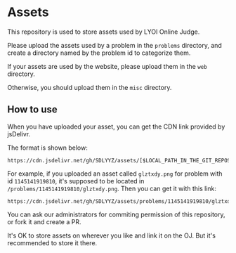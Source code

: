 # Assets

This repository is used to store assets used by LYOI Online Judge.

Please upload the assets used by a problem in the `problems` directory, and create a directory named by the problem id to categorize them.

If your assets are used by the website, please upload them in the `web` directory.

Otherwise, you should upload them in the `misc` directory.

## How to use

When you have uploaded your asset, you can get the CDN link provided by jsDelivr.

The format is shown below:

```url
https://cdn.jsdelivr.net/gh/SDLYYZ/assets/[$LOCAL_PATH_IN_THE_GIT_REPOSITORY]
```

For example, if you uploaded an asset called `glztxdy.png` for problem with id `1145141919810`, it's supposed to be located in `/problems/1145141919810/glztxdy.png`. Then you can get it with this link:   
```url
https://cdn.jsdelivr.net/gh/SDLYYZ/assets/problems/1145141919810/glztxdy.png
```

You can ask our administrators for commiting permission of this repository, or fork it and create a PR.

It's OK to store assets on wherever you like and link it on the OJ. But it's recommended to store it there.